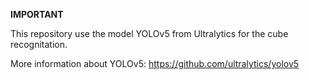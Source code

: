 **IMPORTANT**

This repository use the model YOLOv5 from Ultralytics for the cube recognitation.

More information about YOLOv5: https://github.com/ultralytics/yolov5
